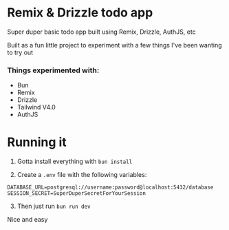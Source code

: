 # Remix & Drizzle todo app
Super duper basic todo app built using Remix, Drizzle, AuthJS, etc


Built as a fun little project to experiment with a few things I've been wanting to try out

### Things experimented with:
- Bun
- Remix
- Drizzle
- Tailwind V4.0
- AuthJS

# Running it
1. Gotta install everything with `bun install`

2. Create a `.env` file with the following variables:
```
DATABASE_URL=postgresql://username:password@localhost:5432/database
SESSION_SECRET=SuperDuperSecretForYourSession
```

3. Then just run `bun run dev`

Nice and easy